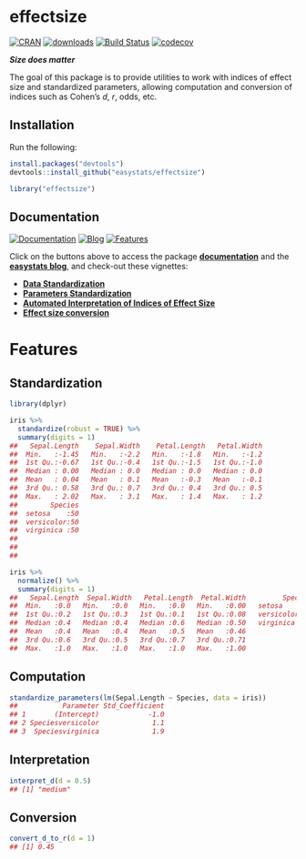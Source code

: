 
<!-- # bayestestR <img src='man/figures/logo.png' align="right" height="139" /> -->

# effectsize

[![CRAN](http://www.r-pkg.org/badges/version/effectsize)](https://cran.r-project.org/package=effectsize)
[![downloads](http://cranlogs.r-pkg.org/badges/effectsize)](https://cran.r-project.org/package=effectsize)
[![Build
Status](https://travis-ci.org/easystats/effectsize.svg?branch=master)](https://travis-ci.org/easystats/effectsize)
[![codecov](https://codecov.io/gh/easystats/effectsize/branch/master/graph/badge.svg)](https://codecov.io/gh/easystats/effectsize)

***Size does matter***

The goal of this package is to provide utilities to work with indices of
effect size and standardized parameters, allowing computation and
conversion of indices such as Cohen’s *d*, *r*, odds, etc.

## Installation

Run the following:

``` r
install.packages("devtools")
devtools::install_github("easystats/effectsize")
```

``` r
library("effectsize")
```

## Documentation

[![Documentation](https://img.shields.io/badge/documentation-effectsize-orange.svg?colorB=E91E63)](https://easystats.github.io/effectsize/)
[![Blog](https://img.shields.io/badge/blog-easystats-orange.svg?colorB=FF9800)](https://easystats.github.io/blog/posts/)
[![Features](https://img.shields.io/badge/features-effectsize-orange.svg?colorB=2196F3)](https://easystats.github.io/effectsize/reference/index.html)

Click on the buttons above to access the package
[**documentation**](https://easystats.github.io/effectsize/) and the
[**easystats blog**](https://easystats.github.io/blog/posts/), and
check-out these vignettes:

  - [**Data
    Standardization**](https://easystats.github.io/effectsize/articles/standardize_data.html)
  - [**Parameters
    Standardization**](https://easystats.github.io/effectsize/articles/standardize_parameters.html)
  - [**Automated Interpretation of Indices of Effect
    Size**](https://easystats.github.io/effectsize/articles/interpret.html)
  - [**Effect size
    conversion**](https://easystats.github.io/effectsize/articles/convert.html)

# Features

## Standardization

``` r
library(dplyr)

iris %>% 
  standardize(robust = TRUE) %>% 
  summary(digits = 1)
##   Sepal.Length    Sepal.Width    Petal.Length   Petal.Width  
##  Min.   :-1.45   Min.   :-2.2   Min.   :-1.8   Min.   :-1.2  
##  1st Qu.:-0.67   1st Qu.:-0.4   1st Qu.:-1.5   1st Qu.:-1.0  
##  Median : 0.00   Median : 0.0   Median : 0.0   Median : 0.0  
##  Mean   : 0.04   Mean   : 0.1   Mean   :-0.3   Mean   :-0.1  
##  3rd Qu.: 0.58   3rd Qu.: 0.7   3rd Qu.: 0.4   3rd Qu.: 0.5  
##  Max.   : 2.02   Max.   : 3.1   Max.   : 1.4   Max.   : 1.2  
##        Species  
##  setosa    :50  
##  versicolor:50  
##  virginica :50  
##                 
##                 
## 
```

``` r
iris %>% 
  normalize() %>% 
  summary(digits = 1)
##   Sepal.Length  Sepal.Width   Petal.Length  Petal.Width         Species  
##  Min.   :0.0   Min.   :0.0   Min.   :0.0   Min.   :0.00   setosa    :50  
##  1st Qu.:0.2   1st Qu.:0.3   1st Qu.:0.1   1st Qu.:0.08   versicolor:50  
##  Median :0.4   Median :0.4   Median :0.6   Median :0.50   virginica :50  
##  Mean   :0.4   Mean   :0.4   Mean   :0.5   Mean   :0.46                  
##  3rd Qu.:0.6   3rd Qu.:0.5   3rd Qu.:0.7   3rd Qu.:0.71                  
##  Max.   :1.0   Max.   :1.0   Max.   :1.0   Max.   :1.00
```

## Computation

``` r
standardize_parameters(lm(Sepal.Length ~ Species, data = iris))
##           Parameter Std_Coefficient
## 1       (Intercept)            -1.0
## 2 Speciesversicolor             1.1
## 3  Speciesvirginica             1.9
```

## Interpretation

``` r
interpret_d(d = 0.5)
## [1] "medium"
```

## Conversion

``` r
convert_d_to_r(d = 1)
## [1] 0.45
```
